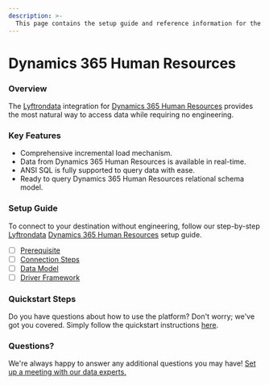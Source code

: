 ```yaml
---
description: >-
  This page contains the setup guide and reference information for the Dynamics 365 Human Resources source connector.
---
```


# Dynamics 365 Human Resources

### Overview

The [Lyftrondata](https://www.lyftrondata.com/) integration for [Dynamics 365 Human Resources](None) provides the most natural way to access data while requiring no engineering.

### Key Features

* Comprehensive incremental load mechanism.
* Data from Dynamics 365 Human Resources is available in real-time.&#x20;
* ANSI SQL is fully supported to query data with ease.
* Ready to query Dynamics 365 Human Resources relational schema model.

### Setup Guide

To connect to your destination without engineering, follow our step-by-step [Lyftrondata](https://www.lyftrondata.com/)  [Dynamics 365 Human Resources](None) setup guide.

* [ ] [Prerequisite](prerequisite.md)
* [ ] [Connection Steps](connection-steps.md)
* [ ] [Data Model](data-model/erd.md)
* [ ] [Driver Framework](driver-framework/)

### Quickstart Steps

Do you have questions about how to use the platform? Don't worry; we've got you covered. Simply follow the quickstart instructions [here](../README.md).

### Questions? <a href="#questions" id="questions"></a>

We're always happy to answer any additional questions you may have! [Set up a meeting with our data experts.](https://www.lyftrondata.com/book-a-meeting/)


